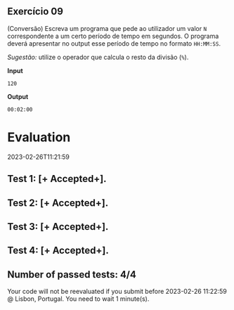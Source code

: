 ## Exercício 09

(Conversão) Escreva um programa que pede ao utilizador um valor `N` correspondente a um certo período de tempo em segundos. O programa deverá apresentar no output esse período de tempo no formato `HH:MM:SS`.

*Sugestão:* utilize o operador que calcula o resto da divisão (`%`).

**Input**
```
120
```

**Output**
```
00:02:00
```


# Evaluation

2023-02-26T11:21:59

## Test 1: [+ Accepted+].
## Test 2: [+ Accepted+].
## Test 3: [+ Accepted+].
## Test 4: [+ Accepted+].


## Number of passed tests: 4/4


Your code will not be reevaluated if you submit before 2023-02-26 11:22:59 @ Lisbon, Portugal. You need to wait 1 minute(s).

